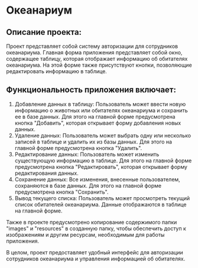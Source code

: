 # Океанариум
## Описание проекта:

Проект представляет собой систему авторизации для сотрудников океанариума. Главная форма приложения представляет собой окно, содержащее таблицу, которая отображает информацию об обитателях океанариума. На этой форме также присутствуют кнопки, позволяющие редактировать информацию в таблице.

## Функциональность приложения включает:
1. Добавление данных в таблицу: Пользователь может ввести новую информацию о животных или обитателях океанариума и сохранить ее в базе данных. Для этого на главной форме предусмотрена кнопка "Добавить", которая открывает форму добавления новых данных.
2. Удаление данных: Пользователь может выбрать одну или несколько записей в таблице и удалить их из базы данных. Для этого на главной форме предусмотрена кнопка "Удалить".
3. Редактирование данных: Пользователь может изменить существующую информацию в таблице. Для этого на главной форме предусмотрена кнопка "Редактировать", которая открывает форму редактирования данных.
4. Сохранение данных: Все изменения, внесенные пользователем, сохраняются в базе данных. Для этого на главной форме предусмотрена кнопка "Сохранить".
5. Вывод текущего списка: Пользователь может просмотреть текущий список обитателей океанариума. Данные отображаются в таблице на главной форме.

Также в проекте предусмотрено копирование содержимого папки "images" и "resources" в созданную папку, чтобы обеспечить доступ к изображениям и другим ресурсам, необходимым для работы приложения.

В целом, проект предоставляет удобный интерфейс для авторизации сотрудников океанариума и управления информацией об обитателях.